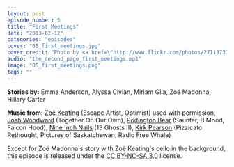 ```yaml
---
layout: post
episode_number: 5
title: "First Meetings"
date: "2013-02-12"
categories: "episodes"
cover: "05_first_meetings.jpg"
cover_credit: "Photo by <a href=\"http://www.flickr.com/photos/27118733@N06/6984318675/\">Photo/Graphic</a>"
audio: "the_second_page_first_meetings.mp3"
image: "05_first_meetings.png"
tags: ""
---
```


**Stories by:** Emma Anderson, Alyssa Civian, Miriam Gila, Zoë Madonna, Hillary Carter

**Music from:** <a href="http://www.zoekeating.com/">Zoë Keating</a> (Escape Artist, Optimist) used with permission, <a href="http://www.joshwoodward.com/">Josh Woodward</a> (Together On Our Own), <a href="http://podingtonbear.com/">Podington Bear</a> (Saunter, B Mood, Falcon Hood), <a href="http://www.nin.com/">Nine Inch Nails</a> (13 Ghosts II), <a href="http://kirkpearson.bandcamp.com/">Kirk Pearson</a> (Pizzicato Rethought, Pictures of Saskatchewan, Radio Free Whale)

Except for Zoë Madonna's story with Zoë Keating's cello in the background, this episode is released under the <a rel="license" href="http://creativecommons.org/licenses/by-nc-sa/3.0/">CC BY-NC-SA 3.0</a> license.